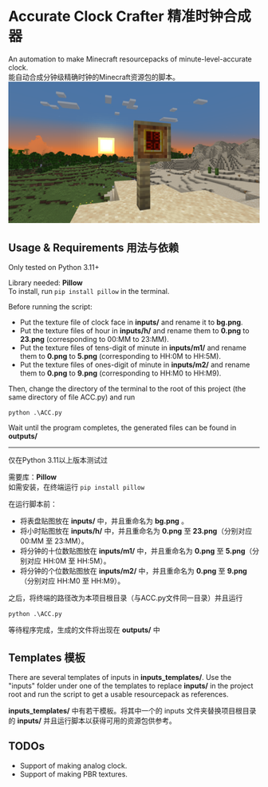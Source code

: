 # Accurate Clock Crafter 精准时钟合成器

An automation to make Minecraft resourcepacks of minute-level-accurate clock.  
能自动合成分钟级精确时钟的Minecraft资源包的脚本。
![demo](https://raw.githubusercontent.com/GrakePch/AccurateClockCrafter/master/images/demo.png)

## Usage & Requirements 用法与依赖

Only tested on Python 3.11+  

Library needed: **Pillow**  
To install, run ```pip install pillow``` in the terminal.  

Before running the script: 
- Put the texture file of clock face in **inputs/** and rename it to **bg.png**.
- Put the texture files of hour in **inputs/h/** and rename them to **0.png** to **23.png** (corresponding to 00:MM to 23:MM).
- Put the texture files of tens-digit of minute in **inputs/m1/** and rename them to **0.png** to **5.png** (corresponding to HH:0M to HH:5M).
- Put the texture files of ones-digit of minute in **inputs/m2/** and rename them to **0.png** to **9.png** (corresponding to HH:M0 to HH:M9).


Then, change the directory of the terminal to the root of this project (the same directory of file ACC.py) and run  
```
python .\ACC.py
```
Wait until the program completes, the generated files can be found in **outputs/**  

---

仅在Python 3.11以上版本测试过

需要库：**Pillow**  
如需安装，在终端运行 ```pip install pillow```

在运行脚本前：
- 将表盘贴图放在 **inputs/** 中，并且重命名为 **bg.png** 。
- 将小时贴图放在 **inputs/h/** 中，并且重命名为 **0.png** 至 **23.png**（分别对应 00:MM 至 23:MM）。
- 将分钟的十位数贴图放在 **inputs/m1/** 中，并且重命名为 **0.png** 至 **5.png**（分别对应 HH:0M 至 HH:5M）。
- 将分钟的个位数贴图放在 **inputs/m2/** 中，并且重命名为 **0.png** 至 **9.png**（分别对应 HH:M0 至 HH:M9）。

之后，将终端的路径改为本项目根目录（与ACC.py文件同一目录）并且运行
```
python .\ACC.py
```
等待程序完成，生成的文件将出现在 **outputs/** 中

## Templates 模板

There are several templates of inputs in **inputs_templates/**. Use the "inputs" folder under one of the templates to replace **inputs/** in the project root and run the script to get a usable resourcepack as references.

**inputs_templates/** 中有若干模板。将其中一个的 inputs 文件夹替换项目根目录的 **inputs/** 并且运行脚本以获得可用的资源包供参考。

## TODOs

- Support of making analog clock.
- Support of making PBR textures.
